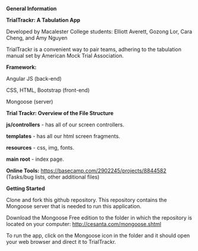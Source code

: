 <b>General Information</b>

<b>TrialTrackr: A Tabulation App</b>

Developed by Macalester College students: Elliott Averett, Gozong Lor, Cara Cheng, and Amy Nguyen

TrialTrackr is a convenient way to pair teams, adhering to the tabulation manual set by American Mock Trial Association.

<b>Framework:</b> 

Angular JS (back-end)

CSS, HTML, Bootstrap (front-end)

Mongoose (server)

<b>Trial Trackr: Overview of the File Structure</b>

<b>js/controllers</b> - has all of our screen controllers.

<b>templates</b> - has all our html screen fragments.

<b>resources</b> - css, img, fonts.

<b>main root</b> - index page.


<b>Online Tools:</b>
https://basecamp.com/2902245/projects/8844582 (Tasks/bug lists, other additional files)

<b>Getting Started</b>

Clone and fork this github repository. This repository contains the Mongoose server that is needed to run this application.  

Download the Mongoose Free edition to the folder in which the repository is located on your computer: http://cesanta.com/mongoose.shtml

To run the app, click on the Mongoose icon in the folder and it should open your web browser and direct it to TrialTrackr. 

